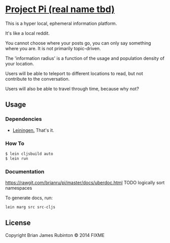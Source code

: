 # [Project Pi (real name tbd)](https://project-pi.herokuapp.com)

This is a hyper local, ephemeral information platform.

It's like a local reddit.

You cannot choose where your posts go, you can only say something where you are. It is not primarily topic-driven.

The 'information radius' is a function of the usage and population density of your location.

Users will be able to teleport to different locations to read, but not contribute to the conversation.

Users will also be able to travel through time, because why not?

## Usage

### Dependencies

- [Leiningen.](http://leiningen.org/) That's it.

### How To

```bash
$ lein cljsbuild auto
$ lein run
```

### Documentation

https://rawgit.com/brianru/pi/master/docs/uberdoc.html
TODO logically sort namespaces

To generate docs, run:
```bash
lein marg src src-cljs
```

## License

Copyright Brian James Rubinton © 2014 FIXME
